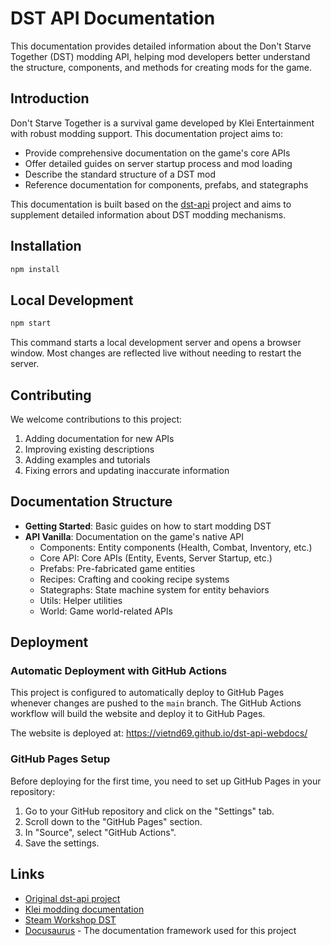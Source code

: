 # DST API Documentation

This documentation provides detailed information about the Don't Starve Together (DST) modding API, helping mod developers better understand the structure, components, and methods for creating mods for the game.

## Introduction

Don't Starve Together is a survival game developed by Klei Entertainment with robust modding support. This documentation project aims to:

- Provide comprehensive documentation on the game's core APIs
- Offer detailed guides on server startup process and mod loading
- Describe the standard structure of a DST mod
- Reference documentation for components, prefabs, and stategraphs

This documentation is built based on the [dst-api](https://github.com/dstmodders/dst-api) project and aims to supplement detailed information about DST modding mechanisms.

## Installation

```bash
npm install
```

## Local Development

```bash
npm start
```

This command starts a local development server and opens a browser window. Most changes are reflected live without needing to restart the server.

## Contributing

We welcome contributions to this project:

1. Adding documentation for new APIs
2. Improving existing descriptions
3. Adding examples and tutorials
4. Fixing errors and updating inaccurate information

## Documentation Structure

- **Getting Started**: Basic guides on how to start modding DST
- **API Vanilla**: Documentation on the game's native API
  - Components: Entity components (Health, Combat, Inventory, etc.)
  - Core API: Core APIs (Entity, Events, Server Startup, etc.)
  - Prefabs: Pre-fabricated game entities
  - Recipes: Crafting and cooking recipe systems
  - Stategraphs: State machine system for entity behaviors
  - Utils: Helper utilities
  - World: Game world-related APIs

## Deployment

### Automatic Deployment with GitHub Actions

This project is configured to automatically deploy to GitHub Pages whenever changes are pushed to the `main` branch. The GitHub Actions workflow will build the website and deploy it to GitHub Pages.

The website is deployed at: https://vietnd69.github.io/dst-api-webdocs/

### GitHub Pages Setup

Before deploying for the first time, you need to set up GitHub Pages in your repository:

1. Go to your GitHub repository and click on the "Settings" tab.
2. Scroll down to the "GitHub Pages" section.
3. In "Source", select "GitHub Actions".
4. Save the settings.

## Links

- [Original dst-api project](https://github.com/dstmodders/dst-api)
- [Klei modding documentation](https://forums.kleientertainment.com/forums/forum/79-dont-starve-together-beta-modding/)
- [Steam Workshop DST](https://steamcommunity.com/app/322330/workshop/)
- [Docusaurus](https://docusaurus.io/) - The documentation framework used for this project

